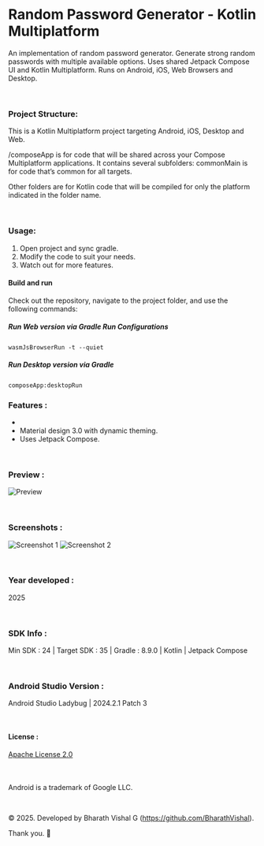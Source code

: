 # Random Password Generator - Kotlin Multiplatform
 An implementation of random password generator. Generate strong random passwords with multiple available options. Uses shared Jetpack Compose UI and Kotlin Multiplatform. Runs on Android, iOS, Web Browsers and Desktop.

&nbsp;
### Project Structure:
This is a Kotlin Multiplatform project targeting Android, iOS, Desktop and Web.

/composeApp is for code that will be shared across your Compose Multiplatform applications. It contains several subfolders:
commonMain is for code that’s common for all targets.

Other folders are for Kotlin code that will be compiled for only the platform indicated in the folder name. 

&nbsp;
### Usage:
1. Open project and sync gradle.
2. Modify the code to suit your needs.
3. Watch out for more features.
&nbsp;
&nbsp;
#### Build and run
Check out the repository, navigate to the project folder, and use the following commands:
&nbsp;
##### Run Web version via Gradle Run Configurations
```wasmJsBrowserRun -t --quiet```
&nbsp;
##### Run Desktop version via Gradle
```composeApp:desktopRun```
&nbsp;
&nbsp;
### Features :
- 
- Material design 3.0 with dynamic theming.
- Uses Jetpack Compose.


&nbsp;
### Preview : 
![Preview](https://github.com/BharathVishal/Coroutine-As-AsyncTask/blob/main/Preview/PreviewGif.gif)


&nbsp;
### Screenshots : 
![Screenshot 1](https://github.com/BharathVishal/Coroutine-As-AsyncTask/blob/main/Screenshots/1.png?s=15)
![Screenshot 2](https://github.com/BharathVishal/Coroutine-As-AsyncTask/blob/main/Screenshots/2.png?s=15)



&nbsp;
### Year developed : 
2025


&nbsp;

### SDK Info : 
Min SDK : 24  | Target SDK : 35 | Gradle : 8.9.0  | Kotlin | Jetpack Compose

&nbsp;


### Android Studio Version : 
Android Studio Ladybug | 2024.2.1 Patch 3


&nbsp;

#### License : 
[Apache License 2.0](https://github.com/BharathVishal/Coroutine-As-AsyncTask/blob/main/LICENSE)
&nbsp;

&nbsp;
####
Android is a trademark of Google LLC. 

&nbsp;
&nbsp;


© 2025. Developed by Bharath Vishal G (https://github.com/BharathVishal).

Thank you. :slightly_smiling_face:
 
